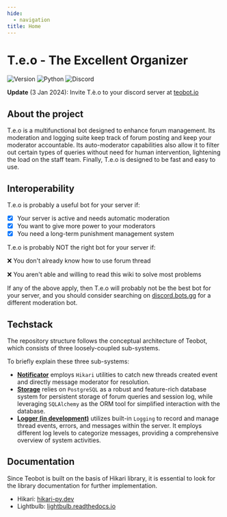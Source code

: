 ```yaml
---
hide:
  - navigation
title: Home
---
```


# T.e.o - The Excellent Organizer

![Version](https://img.shields.io/badge/Latest%20Version-1.0.0.dev-%2300b4d8.svg?&style=for-the-badge&logo=git&logoColor=white)
![Python](https://img.shields.io/badge/Python-%230096c7.svg?&style=for-the-badge&logo=python&logoColor=white)
![Discord](https://img.shields.io/badge/Discord-%235865F2.svg?style=for-the-badge&logo=discord&logoColor=white)

**Update** (3 Jan 2024): Invite T.è.o to your discord server at [teobot.io](https://nauqh.github.io/error.html)

## About the project

T.e.o is a multifunctional bot designed to enhance forum management. Its moderation and logging suite keep track of forum posting and keep your moderator accountable. Its auto-moderator capabilities also allow it to filter out certain types of queries without need for human intervention, lightening the load on the staff team. Finally, T.e.o is designed to be fast and easy to use.

## Interoperability
T.e.o is probably a useful bot for your server if:

- [x] Your server is active and needs automatic moderation
- [x] You want to give more power to your moderators
- [x] You need a long-term punishment management system

T.e.o is probably NOT the right bot for your server if:

❌ You don't already know how to use forum thread

❌ You aren't able and willing to read this wiki to solve most problems

If any of the above apply, then T.e.o will probably not be the best bot for your server, and you should consider searching on [discord.bots.gg](https://discord.bots.gg) for a different moderation bot.

## Techstack

The repository structure follows the conceptual architecture of Teobot, which consists of three loosely-coupled sub-systems.

To briefly explain these three sub-systems:

- **[Notificator](https://www.hikari-py.dev/)** employs `Hikari` utilities to catch new threads created event and directly message moderator for resolution.
- **[Storage][storage]** relies on `PostgreSQL` as a robust and feature-rich database system for persistent storage of forum queries and session log, while leveraging `SQLAlchemy` as the ORM tool for simplified interaction with the database.
- **[Logger (in development)][logger]** utilizes built-in `Logging` to record and manage thread events, errors, and messages within the server. It employs different log levels to categorize messages, providing a comprehensive overview of system activities.


## Documentation

Since Teobot is built on the basis of Hikari library, it is essential to look for the library documentation for further implementation. 

- Hikari: [hikari-py.dev](https://www.hikari-py.dev/)
- Lightbulb: [lightbulb.readthedocs.io](https://hikari-lightbulb.readthedocs.io/en/latest/)


[storage]: https://docs.python.org/3/library/sqlite3.html
[logger]: https://docs.python.org/3/library/logging.html

